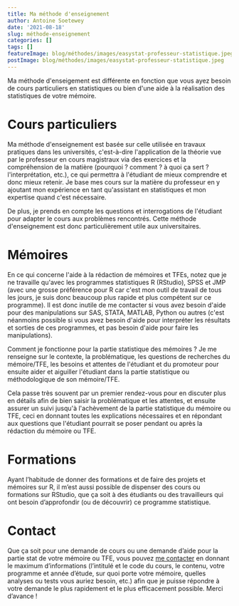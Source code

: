 ```yaml
---
title: Ma méthode d'enseignement
author: Antoine Soetewey
date: '2021-08-18'
slug: méthode-enseignement
categories: []
tags: []
featureImage: blog/méthodes/images/easystat-professeur-statistique.jpeg
postImage: blog/méthodes/images/easystat-professeur-statistique.jpeg
---
```


Ma méthode d'enseigement est différente en fonction que vous ayez besoin de cours particuliers en statistiques ou bien d'une aide à la réalisation des statistiques de votre mémoire.

# Cours particuliers

Ma méthode d'enseignement est basée sur celle utilisée en travaux pratiques dans les universités, c'est-à-dire l'application de la théorie vue par le professeur en cours magistraux via des exercices et la compréhension de la matière (pourquoi ? comment ? à quoi ça sert ? l'interprétation, etc.), ce qui permettra à l'étudiant de mieux comprendre et donc mieux retenir. Je base mes cours sur la matière du professeur en y ajoutant mon expérience en tant qu'assistant en statistiques et mon expertise quand c'est nécessaire.

De plus, je prends en compte les questions et interrogations de l'étudiant pour adapter le cours aux problèmes rencontrés. Cette méthode d'enseignement est donc particulièrement utile aux universitaires.

# Mémoires

En ce qui concerne l'aide à la rédaction de mémoires et TFEs, notez que je ne travaille qu'avec les programmes statistiques R (RStudio), SPSS et JMP (avec une grosse préférence pour R car c'est mon outil de travail de tous les jours, je suis donc beaucoup plus rapide et plus compétent sur ce programme). Il est donc inutile de me contacter si vous avez besoin d'aide pour des manipulations sur SAS, STATA, MATLAB, Python ou autres (c'est néanmoins possible si vous avez besoin d'aide pour interpréter les résultats et sorties de ces programmes, et pas besoin d'aide pour faire les manipulations).

Comment je fonctionne pour la partie statistique des mémoires ? Je me renseigne sur le contexte, la problématique, les questions de recherches du mémoire/TFE, les besoins et attentes de l'étudiant et du promoteur pour ensuite aider et aiguiller l'étudiant dans la partie statistique ou méthodologique de son mémoire/TFE.

Cela passe très souvent par un premier rendez-vous pour en discuter plus en détails afin de bien saisir la problématique et les attentes, et ensuite assurer un suivi jusqu'à l'achèvement de la partie statistique du mémoire ou TFE, ceci en donnant toutes les explications nécessaires et en répondant aux questions que l'étudiant pourrait se poser pendant ou après la rédaction du mémoire ou TFE.

# Formations

Ayant l’habitude de donner des formations et de faire des projets et mémoires sur R, il m’est aussi possible de dispenser des cours  ou formations sur RStudio, que ça soit à des étudiants ou des travailleurs qui ont besoin d’approfondir (ou de découvrir) ce programme statistique.

# Contact

Que ça soit pour une demande de cours ou une demande d’aide pour la partie stat de votre mémoire ou TFE, vous pouvez [me contacter](/contact/) en donnant le maximum d’informations (l’intitulé et le code du cours, le contenu, votre programme et année d’étude, sur quoi porte votre mémoire, quelles analyses ou tests vous auriez besoin, etc.) afin que je puisse répondre à votre demande le plus rapidement et le plus efficacement possible. Merci d’avance !